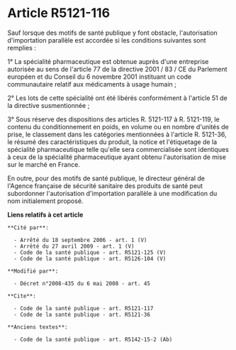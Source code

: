 # Article R5121-116

Sauf lorsque des motifs de santé publique y font obstacle, l'autorisation d'importation parallèle est accordée si les
conditions suivantes sont remplies : 

1° La spécialité pharmaceutique est obtenue auprès d'une entreprise autorisée au sens de l'article 77 de la directive 2001 /
83 / CE du Parlement européen et du Conseil du 6 novembre 2001 instituant un code communautaire relatif aux médicaments à
usage humain ; 

2° Les lots de cette spécialité ont été libérés conformément à l'article 51 de la directive susmentionnée ; 

3° Sous réserve des dispositions des articles R. 5121-117 à R. 5121-119, le contenu du conditionnement en poids, en volume ou
en nombre d'unités de prise, le classement dans les catégories mentionnées à l'article R. 5121-36, le résumé des
caractéristiques du produit, la notice et l'étiquetage de la spécialité pharmaceutique telle qu'elle sera commercialisée sont
identiques à ceux de la spécialité pharmaceutique ayant obtenu l'autorisation de mise sur le marché en France. 

En outre, pour des motifs de santé publique, le directeur général de l'Agence française de sécurité sanitaire des produits de
santé peut subordonner l'autorisation d'importation parallèle à une modification du nom initialement proposé.

**Liens relatifs à cet article**

	**Cité par**:

	  - Arrêté du 18 septembre 2006 - art. 1 (V)
	  - Arrêté du 27 avril 2009 - art. 1 (V)
	  - Code de la santé publique - art. R5121-125 (V)
	  - Code de la santé publique - art. R5126-104 (V)

	**Modifié par**:

	  - Décret n°2008-435 du 6 mai 2008 - art. 45

	**Cite**:

	  - Code de la santé publique - art. R5121-117
	  - Code de la santé publique - art. R5121-36

	**Anciens textes**:

	  - Code de la santé publique - art. R5142-15-2 (Ab)
